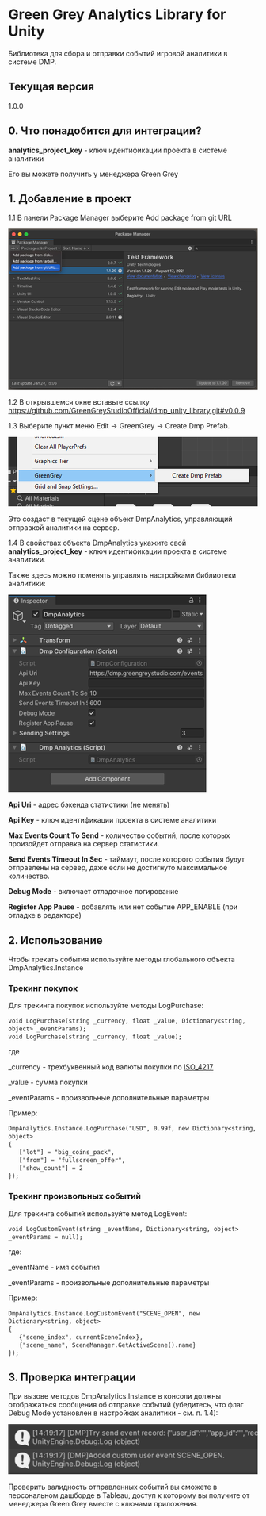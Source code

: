 # Green Grey Analytics Library for Unity
Библиотека для сбора и отправки событий игровой аналитики в системе DMP.

## Текущая версия
1.0.0

## 0. Что понадобится для интеграции?
**analytics_project_key** - ключ идентификации проекта в системе аналитики

Его вы можете получить у менеджера Green Grey


## 1. Добавление в проект
1.1 В панели Package Manager выберите Add package from git URL

![Add package to project](/.readme/add_package_from_git.png)

1.2 В открывшемся окне вставьте ссылку https://github.com/GreenGreyStudioOfficial/dmp_unity_library.git#v0.0.9

1.3 Выберите пункт меню Edit → GreenGrey → Create Dmp Prefab.

![Add asset](/.readme/add_asset.png)

Это создаст в текущей сцене объект DmpAnalytics, управляющий отправкой аналитики на сервер. 

1.4 В свойствах объекта DmpAnalytics укажите свой **analytics_project_key** - ключ идентификации проекта в системе аналитики.

Также здесь можно поменять управлять настройками библиотеки аналитики:

![Settings](/.readme/properties.png)

**Api Uri** - адрес бэкенда статистики (не менять)

**Api Key** - ключ идентификации проекта в системе аналитики

**Max Events Count To Send** - количество событий, после которых произойдет отправка на сервер статистики.

**Send Events Timeout In Sec** - таймаут, после которого события будут отправлены на сервер, даже если не достигнуто максимальное количество.

**Debug Mode** - включает отладочное логирование

**Register App Pause** - добавлять или нет событие APP_ENABLE (при отладке в редакторе)


## 2. Использование

Чтобы трекать события используйте методы глобального объекта DmpAnalytics.Instance


### Трекинг покупок

Для трекинга покупок используйте методы LogPurchase:

```
void LogPurchase(string _currency, float _value, Dictionary<string, object> _eventParams);
void LogPurchase(string _currency, float _value);
```

где

_currency - трехбуквенный код валюты покупки по [ISO_4217](https://en.wikipedia.org/wiki/ISO_4217#Active_codes)

_value - сумма покупки

_eventParams - произвольные дополнительные параметры


Пример:

```
DmpAnalytics.Instance.LogPurchase("USD", 0.99f, new Dictionary<string, object>
{
   ["lot"] = "big_coins_pack",
   ["from"] = "fullscreen_offer",
   ["show_count"] = 2
});
```

### Трекинг произвольных событий

Для трекинга событий используйте метод LogEvent:

```
void LogCustomEvent(string _eventName, Dictionary<string, object> _eventParams = null);
```

где:

_eventName - имя события

_eventParams  - произвольные дополнительные параметры

Пример:
```
DmpAnalytics.Instance.LogCustomEvent("SCENE_OPEN", new Dictionary<string, object>
{
   {"scene_index", currentSceneIndex},
   {"scene_name", SceneManager.GetActiveScene().name}
});
```

## 3. Проверка интеграции

При вызове методов DmpAnalytics.Instance в консоли должны отображаться сообщения об отправке событий (убедитесь, что флаг Debug Mode установлен  в настройках аналитики - см. п. 1.4):

![Log](/.readme/log.png)

Проверить валидность отправленных событий вы сможете в персональном дашборде в Tableau, доступ к которому вы получите от менеджера Green Grey вместе с ключами приложения.
